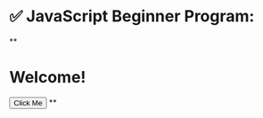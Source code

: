 # ✅ JavaScript Beginner Program:

**<!DOCTYPE html>
<html>
<head>
  <title>My First JS Program</title>
</head>
<body>

<h1>Welcome!</h1>
<button onclick="showMessage()">Click Me</button>

<script>
  function showMessage() {
    alert("Hello Habib! You're learning JavaScript!");
  }
</script>

</body>
</html>**


